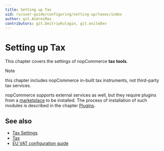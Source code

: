 ```yaml
---
title: Setting up Tax
uid: ru/user-guide/configuring/setting-up/taxes/index
author: git.AndreiMaz
contributors: git.DmitriyKulagin, git.exileDev
---
```


# Setting up Tax

This chapter covers the settings of nopCommerce **tax tools**.

> [!NOTE]
> 
> this chapter includes nopCommerce in-built tax instruments, not third-party tax services.

nopCommerce supports external services as well, but they require plugins from a [marketplace](http://www.nopcommerce.com/marketplace) to be installed. The process of installation of such modules is described in the chapter [Plugins](xref:ru/developer/plugins/index).

## See also

* [Tax Settings](xref:en/user-guide/configuring/setting-up/taxes/tax-settings)
* [Tax](xref:en/user-guide/configuring/setting-up/taxes/tax/index)
* [EU VAT configuration guide](xref:en/user-guide/configuring/setting-up/taxes/eu-vat)
